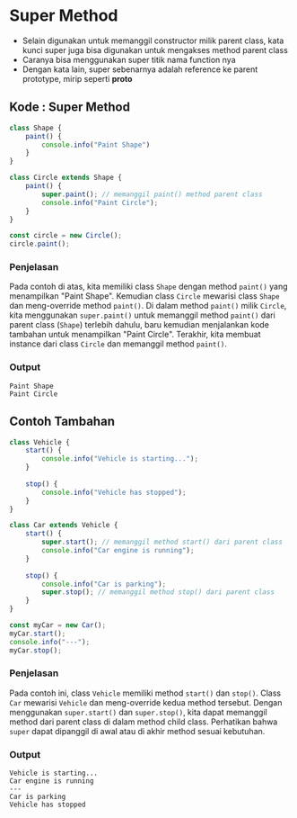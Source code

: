 # Super Method

- Selain digunakan untuk memanggil constructor milik parent class, kata kunci super juga bisa digunakan untuk mengakses method parent class
- Caranya bisa menggunakan super titik nama function nya
- Dengan kata lain, super sebenarnya adalah reference ke parent prototype, mirip seperti __proto__

## Kode : Super Method

```javascript
class Shape {
    paint() {
        console.info("Paint Shape")
    }
}

class Circle extends Shape {
    paint() {
        super.paint(); // memanggil paint() method parent class
        console.info("Paint Circle");
    }
}

const circle = new Circle();
circle.paint();
```

### Penjelasan
Pada contoh di atas, kita memiliki class `Shape` dengan method `paint()` yang menampilkan "Paint Shape". Kemudian class `Circle` mewarisi class `Shape` dan meng-override method `paint()`. Di dalam method `paint()` milik `Circle`, kita menggunakan `super.paint()` untuk memanggil method `paint()` dari parent class (`Shape`) terlebih dahulu, baru kemudian menjalankan kode tambahan untuk menampilkan "Paint Circle". Terakhir, kita membuat instance dari class `Circle` dan memanggil method `paint()`.

### Output
```
Paint Shape
Paint Circle
```

## Contoh Tambahan

```javascript
class Vehicle {
    start() {
        console.info("Vehicle is starting...");
    }
    
    stop() {
        console.info("Vehicle has stopped");
    }
}

class Car extends Vehicle {
    start() {
        super.start(); // memanggil method start() dari parent class
        console.info("Car engine is running");
    }
    
    stop() {
        console.info("Car is parking");
        super.stop(); // memanggil method stop() dari parent class
    }
}

const myCar = new Car();
myCar.start();
console.info("---");
myCar.stop();
```

### Penjelasan
Pada contoh ini, class `Vehicle` memiliki method `start()` dan `stop()`. Class `Car` mewarisi `Vehicle` dan meng-override kedua method tersebut. Dengan menggunakan `super.start()` dan `super.stop()`, kita dapat memanggil method dari parent class di dalam method child class. Perhatikan bahwa `super` dapat dipanggil di awal atau di akhir method sesuai kebutuhan.

### Output
```
Vehicle is starting...
Car engine is running
---
Car is parking
Vehicle has stopped
```
